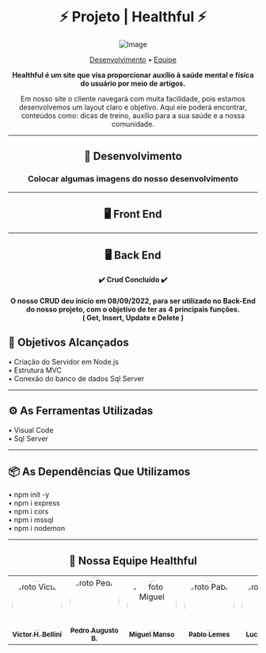 <div align="center">

# ⚡ Projeto | Healthful ⚡

![Image](https://github.com/Miguel-Manso/Healthful/blob/master/Healthful/src/Assets/logo.svg)

<p align="center">
 <a href="#-desenvolvimento">Desenvolvimento</a> •
 <a href="#-nossa-equipe-healthful">Equipe</a>
</p>
  
<p>
  <b>Healthful é um site que visa proporcionar auxílio à saúde mental e física do usuário por meio de artigos.</b>
</p>

<p>Em nosso site o cliente navegará com muita facilidade, pois estamos desenvolvemos um layout claro e objetivo. Aqui ele poderá encontrar, conteúdos como: dicas de treino, auxílio para a sua saúde e a nossa comunidade.</p>

---

## 🚀 Desenvolvimento

<h3>Colocar algumas imagens do nosso desenvolvimento</h3>

---
## 🖥️ Front End

<div align="left">



</div>

---
## 🖥️ Back End

<h4 align="center"> 
	✔️ Crud Concluído ✔️
</h4>

<h4>O nosso CRUD deu inicio em 08/09/2022, para ser utilizado no Back-End do nosso projeto, com o objetivo de ter as 4 principais funções. <br>
( Get, Insert, Update e Delete )</h4>

<div align="left">

## 👾 Objetivos Alcançados

• Criação do Servidor em Node.js <br/>
• Estrutura MVC <br/>
• Conexão do banco de dados Sql Server <br/>

---
## ⚙ As Ferramentas Utilizadas

• Visual Code <br/>
• Sql Server <br/>

---
## 📦 As Dependências Que Utilizamos

• npm init -y <br/>
• npm i express <br/>
• npm i cors <br/>
• npm i mssql <br/>
• npm i nodemon <br/>

</div>

---

## 💚 Nossa Equipe Healthful

<table align='center'>

  <tr>
    <td align="center"><a href="https://github.com/VictorHBellini"><img style="border-radius: 50%;" src="https://avatars.githubusercontent.com/u/114271274?s=400&u=d01d133c379987af2ae6a48388c5591d16b41900&v=4" width="100px;" alt="foto Victor"/><br /><sub><b>Victor H. Bellini</b></sub></a><br/>
    </td>
    <td align="center"><a href="https://github.com/PedroAugustoB"><img style="border-radius: 50%;" src="https://avatars.githubusercontent.com/u/99665373?v=4" width="100px;" alt="foto Pedro"/><br /><sub><b>Pedro Augusto B.</b></sub></a><br/>
    </td>
     <td align="center"><a href="https://github.com/Miguel-Manso"><img style="border-radius: 50%;" src="https://avatars.githubusercontent.com/u/8761915?v=4" width="100px;" alt="foto Miguel"/><br /><sub><b>Miguel Manso</b></sub></a><br/>
    </td>
    <td align="center"><a href="https://github.com/PabloLdS"><img style="border-radius: 50%;" src="https://avatars.githubusercontent.com/u/99665625?v=4" width="100px;" alt="foto Pablo"/><br /><sub><b>Pablo Lemes</b></sub></a><br/>
    </td>
    </td>
    <td align="center"><a href="https://github.com/LulaoSpada"><img style="border-radius: 50%;" src="https://avatars.githubusercontent.com/u/62063654?v=4" width="100px;" alt="foto Lucas"/><br /><sub><b>Lucas Spada</b></sub></a><br/>
    </td>
  </tr>

</div>
